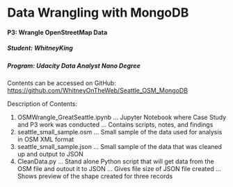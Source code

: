 # Data Wrangling with MongoDB
#### P3: 	 	Wrangle OpenStreetMap Data
##### Student: 	WhitneyKing
##### Program: 	Udacity Data Analyst Nano Degree


Contents can be accessed on GitHub:  https://github.com/WhitneyOnTheWeb/Seattle_OSM_MongoDB

Description of Contents:
1. OSMWrangle_GreatSeattle.ipynb
... Jupyter Notebook where Case Study and P3 work was conducted
... Contains scripts, notes, and findings
2. seattle_small_sample.osm
... Small sample of the data used for analysis in OSM XML format
3. seattle_small_sample.json
... Small sample of the data that was cleaned up and output to JSON
4. CleanData.py
... Stand alone Python script that will get data from the OSM file and outout it to JSON
... Gives file size of JSON file created
... Shows preview of the shape created for three records
